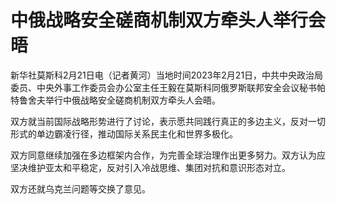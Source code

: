 # 中俄战略安全磋商机制双方牵头人举行会晤

新华社莫斯科2月21日电（记者黄河）当地时间2023年2月21日，中共中央政治局委员、中央外事工作委员会办公室主任王毅在莫斯科同俄罗斯联邦安全会议秘书帕特鲁舍夫举行中俄战略安全磋商机制双方牵头人会晤。

双方就当前国际战略形势进行了讨论，表示愿共同践行真正的多边主义，反对一切形式的单边霸凌行径，推动国际关系民主化和世界多极化。

双方同意继续加强在多边框架内合作，为完善全球治理作出更多努力。双方认为应坚决维护亚太和平稳定，反对引入冷战思维、集团对抗和意识形态对立。

双方还就乌克兰问题等交换了意见。

